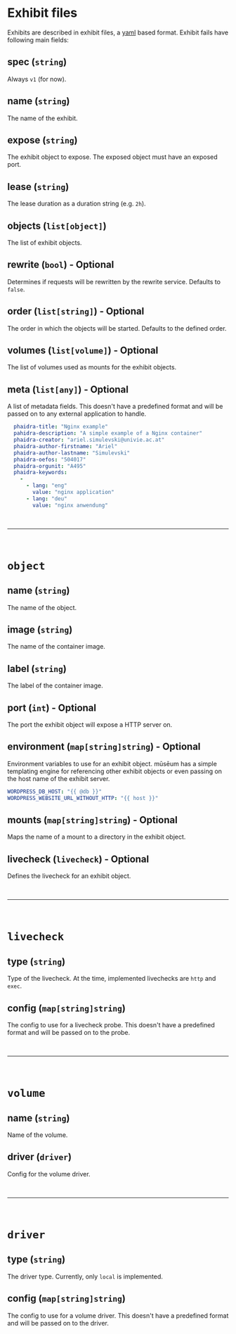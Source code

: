 # Exhibit files

Exhibits are described in exhibit files, a [yaml](https://yaml.org) based format. Exhibit fails have following main fields:

## spec (`string`)

Always `v1` (for now).

## name (`string`)

The name of the exhibit.

## expose (`string`)

The exhibit object to expose. The exposed object must have an exposed port.

## lease (`string`)

The lease duration as a duration string (e.g. `2h`).

## objects (`list[object]`)

The list of exhibit objects.

## rewrite (`bool`) - Optional

Determines if requests will be rewritten by the rewrite service.  Defaults to `false`. 

## order (`list[string]`) - Optional

The order in which the objects will be started. Defaults to the defined order.

## volumes (`list[volume]`) - Optional

The list of volumes used as mounts for the exhibit objects.

## meta (`list[any]`) - Optional

A list of metadata fields. This doesn't have a predefined format and will be passed on to any external application to handle.

```yaml
  phaidra-title: "Nginx example"
  pahidra-description: "A simple example of a Nginx container"
  phaidra-creator: "ariel.simulevski@univie.ac.at"
  phaidra-author-firstname: "Ariel"
  phaidra-author-lastname: "Simulevski"
  phaidra-oefos: "504017"
  phaidra-orgunit: "A495"
  phaidra-keywords:
    -
      - lang: "eng"
        value: "nginx application"
      - lang: "deu"
        value: "nginx anwendung"
```

<br>

---

<br>

# `object` 

## name (`string`)

The name of the object.

## image (`string`)

The name of the container image.

## label (`string`)

The label of the container image.

## port (`int`) - Optional

The port the exhibit object will expose a HTTP server on.

## environment (`map[string]string`) - Optional

Environment variables to use for an exhibit object. mūsēum has a simple templating engine for referencing other exhibit objects or even passing on the host name of the exhibit server.

```yaml
WORDPRESS_DB_HOST: "{{ @db }}"
WORDPRESS_WEBSITE_URL_WITHOUT_HTTP: "{{ host }}"
```

## mounts (`map[string]string`) - Optional

Maps the name of a mount to a directory in the exhibit object.

## livecheck (`livecheck`) - Optional

Defines the livecheck for an exhibit object.

<br>

---

<br>

# `livecheck`

## type (`string`)

Type of the livecheck. At the time, implemented livechecks are `http` and `exec`.

## config (`map[string]string`)

The config to use for a livecheck probe. This doesn't have a predefined format and will be passed on to the probe.

<br>

---

<br>

# `volume`

## name (`string`)

Name of the volume.

## driver (`driver`)

Config for the volume driver.

<br>

---

<br>

# `driver`

## type (`string`)

The driver type. Currently, only `local` is implemented.

## config (`map[string]string`)

The config to use for a volume driver. This doesn't have a predefined format and will be passed on to the driver.
